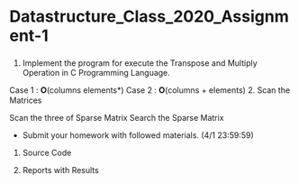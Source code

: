 # Datastructure_Class_2020_Assignment-1

###
1. Implement the program for execute the Transpose and Multiply Operation in C Programming Language.

Case 1 : 𝐎(columns elements*)
Case 2 : 𝐎(columns + elements)
2. Scan the Matrices

Scan the three of Sparse Matrix
Search the Sparse Matrix
- Submit your homework with followed materials. (4/1 23:59:59)

1. Source Code

2. Reports with Results 

###

